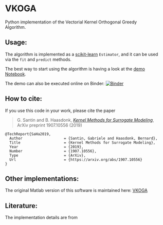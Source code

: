 # VKOGA
Python implementation of the Vectorial Kernel Orthogonal Greedy Algorithm.


## Usage:
The algorithm is implemented as a [scikit-learn](https://scikit-learn.org/stable/) `Estimator`, and it can be used via the `fit` and `predict` methods.

The best way to start using the algorithm is having a look at the [demo Notebook](demo.ipynb). 

The demo can also be executed online on Binder: [![Binder](https://mybinder.org/badge_logo.svg)](https://mybinder.org/v2/gl/gabriele.santin%2Fvkoga/master?filepath=demo.ipynb)


## How to cite:
If you use this code in your work, please cite the paper

> G. Santin and B. Haasdonk, [_Kernel Methods for Surrogate Modeling_](https://arxiv.org/abs/1907.10556), ArXiv preprint 1907.10556 (2019)


```bibtex:
@TechReport{SaHa2019,
  Author                   = {Santin, Gabriele and Haasdonk, Bernard},
  Title                    = {Kernel Methods for Surrogate Modeling},
  Year                     = {2019},
  Number                   = {1907.10556},
  Type                     = {ArXiv},
  Url                      = {https://arxiv.org/abs/1907.10556}
}
```

## Other implementations:
The original Matlab version of this software is maintained here:
[VKOGA](https://gitlab.mathematik.uni-stuttgart.de/pub/ians-anm/vkoga)


## Literature:
The implementation details are from



